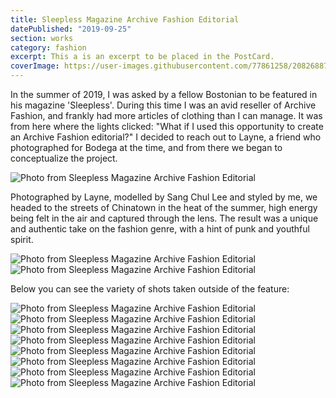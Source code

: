 ```yaml
---
title: Sleepless Magazine Archive Fashion Editorial
datePublished: "2019-09-25"
section: works
category: fashion
excerpt: This a is an excerpt to be placed in the PostCard.
coverImage: https://user-images.githubusercontent.com/77861258/208268870-cb48a2a4-b28d-49ac-a6ba-8d26b1dabe9b.png
---
```


In the summer of 2019, I was asked by a fellow Bostonian to be featured in his magazine 'Sleepless'. During this time I was an avid reseller of Archive Fashion, and frankly had more articles of clothing than I can manage. It was from here where the lights clicked: "What if I used this opportunity to create an Archive Fashion editorial?" I decided to reach out to Layne, a friend who photographed for Bodega at the time, and from there we began to conceptualize the project.

![Photo from Sleepless Magazine Archive Fashion Editorial](https://user-images.githubusercontent.com/77861258/208268117-3de250bc-2f2a-4898-bdd0-3d552e328f10.jpg)

Photographed by Layne, modelled by Sang Chul Lee and styled by me, we headed to the streets of Chinatown in the heat of the summer, high energy being felt in the air and captured through the lens. The result was a unique and authentic take on the fashion genre, with a hint of punk and youthful spirit.

![Photo from Sleepless Magazine Archive Fashion Editorial](https://user-images.githubusercontent.com/77861258/208268413-41a4e3b6-3408-403e-bf31-5e31df9f33bc.png)
![Photo from Sleepless Magazine Archive Fashion Editorial](https://user-images.githubusercontent.com/77861258/208268414-3ea18e63-6d9a-4985-9eb1-565a105da0fc.png)

Below you can see the variety of shots taken outside of the feature:

![Photo from Sleepless Magazine Archive Fashion Editorial](https://user-images.githubusercontent.com/77861258/208268449-72fa0508-d7cd-4240-bc28-56c8abc0d536.jpg)
![Photo from Sleepless Magazine Archive Fashion Editorial](https://user-images.githubusercontent.com/77861258/208268464-00063b0a-d28f-49e5-bada-1d1a1d11e8e1.jpg)
![Photo from Sleepless Magazine Archive Fashion Editorial](https://user-images.githubusercontent.com/77861258/208268497-c3cac892-b160-4125-90ed-579ac1400a24.jpg)
![Photo from Sleepless Magazine Archive Fashion Editorial](https://user-images.githubusercontent.com/77861258/208268470-e5d5c07f-8d7c-4bc5-8452-65e28c21661e.jpg)
![Photo from Sleepless Magazine Archive Fashion Editorial](https://user-images.githubusercontent.com/77861258/208268475-0713dd85-308e-499f-a239-f6caebfe11d7.jpg)
![Photo from Sleepless Magazine Archive Fashion Editorial](https://user-images.githubusercontent.com/77861258/208268476-6a53ab1f-ac9a-43a5-9993-effc5bcafcdb.jpg)
![Photo from Sleepless Magazine Archive Fashion Editorial](https://user-images.githubusercontent.com/77861258/208268484-5f39f7ca-f996-427a-8415-59c4fe2cddff.jpg)
![Photo from Sleepless Magazine Archive Fashion Editorial](https://user-images.githubusercontent.com/77861258/208268489-76046818-69a0-48db-8e4f-78ab3c1b6cb4.jpg)
